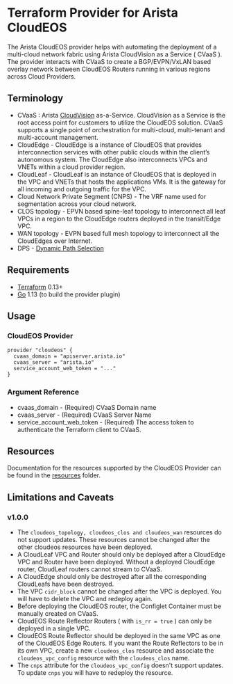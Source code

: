 # Terraform Provider for Arista CloudEOS

The Arista CloudEOS provider helps with automating the deployment of a multi-cloud network
fabric using Arista CloudVision as a Service ( CVaaS ). The provider interacts with CVaaS to
create a BGP/EVPN/VxLAN based overlay network between CloudEOS Routers running in various
regions across Cloud Providers.

## Terminology

* CVaaS : Arista [CloudVision](https://www.arista.com/en/products/eos/eos-cloudvision) as-a-Service.
  CloudVision as a Service is the root access point for customers to utilize the CloudEOS solution.
  CVaaS supports a single point of orchestration for multi-cloud, multi-tenant and multi-account management.
* CloudEdge - CloudEdge is a instance of CloudEOS that provides interconnection services with other public clouds
  within the client’s autonomous system. The CloudEdge also interconnects VPCs and VNETs within a cloud provider region.
* CloudLeaf - CloudLeaf is an instance of CloudEOS that is deployed in the VPC and VNETs that hosts the applications VMs.
  It is the gateway for all incoming and outgoing traffic for the VPC.
* Cloud Network Private Segment (CNPS) - The VRF name used for segmentation across your cloud network.
* CLOS topology - EPVN based spine-leaf topology to interconnect all leaf VPCs in a region
    to the CloudEdge routers deployed in the transit/Edge VPC.
* WAN topology - EVPN based full mesh topology to interconnect all the CloudEdges over Internet.
* DPS - [Dynamic Path Selection](https://www.arista.com/en/cg-veos-router/veos-router-dynamic-path-selection-overview)

## Requirements

- [Terraform](https://www.terraform.io/downloads.html) 0.13+
- [Go](https://golang.org/doc/install) 1.13 (to build the provider plugin)

## Usage

### CloudEOS Provider
```
provider "cloudeos" {
  cvaas_domain = "apiserver.arista.io"
  cvaas_server = "arista.io"
  service_account_web_token = "..."
}
```

### Argument Reference
* cvaas_domain - (Required) CVaaS Domain name
* cvaas_server - (Required) CVaaS Server Name
* service_account_web_token - (Required) The access token to authenticate the Terraform client to CVaaS.

## Resources
Documentation for the resources supported by the CloudEOS Provider can be found in the [resources](https://github.com/aristanetworks/terraform-provider-cloudeos/tree/master/docs/resources) folder.

## Limitations and Caveats

### v1.0.0
* The `cloudeos_topology, cloudeos_clos and cloudeos_wan` resources do not support updates. These resources cannot be
  changed after the other cloudeos resources have been deployed.
* A CloudLeaf VPC and Router should only be deployed after a CloudEdge VPC and Router have been deployed.
  Without a deployed CloudEdge router, CloudLeaf routers cannot stream to CVaaS.
* A CloudEdge should only be destroyed after all the corresponding CloudLeafs have been destroyed.
* The VPC `cidr_block` cannot be changed after the VPC is deployed. You will have to delete the VPC and redeploy
  again.
* Before deploying the CloudEOS router, the Configlet Container must be manually created on CVaaS.
* CloudEOS Route Reflector Routers ( with `is_rr = true` ) can only be deployed in a single VPC.
* CloudEOS Route Reflector should be deployed in the same VPC as one of the CloudEOS Edge Routers. If you want the
  Route Reflectors to be in its own VPC, create a new `cloudeos_clos` resource and associate the `cloudeos_vpc_config`
  resource with the `cloudeos_clos` name.
* The `cnps` attribute for the `cloudeos_vpc_config` doesn't support updates.
  To update `cnps` you will have to redeploy the resource.
